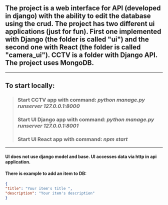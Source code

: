
## The project is a web interface for API (developed in django) with the ability to edit the database using the crud. The project has two different ui applications (just for fun). First one implemented with Django (the folder is called "ui") and the second one with React (the folder is called "camera_ui"). CCTV is a folder with Django API. The project uses MongoDB.

---
## To start locally:
> ### Start CCTV app with command: *python manage.py runserver 127.0.0.1:8000*
> ### Start UI Django app with command: *python manage.py runserver 127.0.0.1:8001*
> ### Start UI React app with command: *npm start*

---
#### UI does not use django model and base. UI accesses data via http in api application.

#### There is example to add an item to DB: 
```json
{
"title": "Your item's title ",
"description": "Your item's description"
}
```